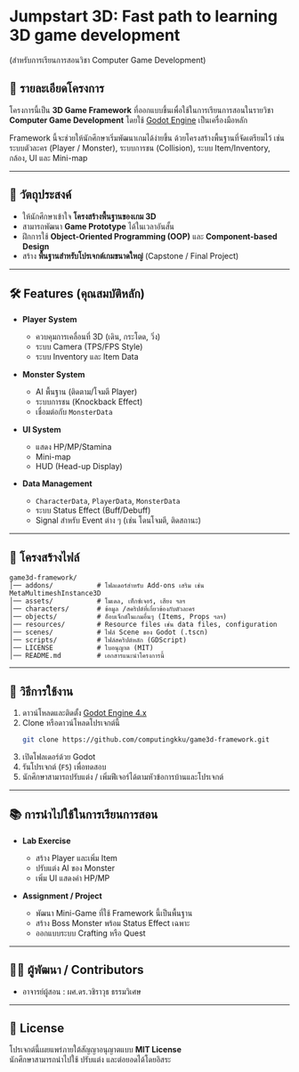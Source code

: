# Jumpstart 3D: Fast path to learning 3D game development
(สำหรับการเรียนการสอนวิชา Computer Game Development)

## 📖 รายละเอียดโครงการ
โครงการนี้เป็น **3D Game Framework** ที่ออกแบบขึ้นเพื่อใช้ในการเรียนการสอนในรายวิชา  
**Computer Game Development** โดยใช้ [Godot Engine](https://godotengine.org/) เป็นเครื่องมือหลัก  

Framework นี้จะช่วยให้นักศึกษาเริ่มพัฒนาเกมได้ง่ายขึ้น ด้วยโครงสร้างพื้นฐานที่จัดเตรียมไว้ เช่น  
ระบบตัวละคร (Player / Monster), ระบบการชน (Collision), ระบบ Item/Inventory, กล้อง, UI และ Mini-map  

---

## 🎯 วัตถุประสงค์
- ให้นักศึกษาเข้าใจ **โครงสร้างพื้นฐานของเกม 3D**  
- สามารถพัฒนา **Game Prototype** ได้ในเวลาอันสั้น  
- ฝึกการใช้ **Object-Oriented Programming (OOP)** และ **Component-based Design**  
- สร้าง **พื้นฐานสำหรับโปรเจกต์เกมขนาดใหญ่** (Capstone / Final Project)  

---

## 🛠️ Features (คุณสมบัติหลัก)
- **Player System**
  - ควบคุมการเคลื่อนที่ 3D (เดิน, กระโดด, วิ่ง)
  - ระบบ Camera (TPS/FPS Style)
  - ระบบ Inventory และ Item Data  

- **Monster System**
  - AI พื้นฐาน (ติดตาม/โจมตี Player)
  - ระบบการชน (Knockback Effect)
  - เชื่อมต่อกับ `MonsterData`  

- **UI System**
  - แสดง HP/MP/Stamina
  - Mini-map  
  - HUD (Head-up Display)  

- **Data Management**
  - `CharacterData`, `PlayerData`, `MonsterData`  
  - ระบบ Status Effect (Buff/Debuff)  
  - Signal สำหรับ Event ต่าง ๆ (เช่น โดนโจมตี, ติดสถานะ)  

---

## 📂 โครงสร้างไฟล์
```
game3d-framework/
│── addons/           # โฟลเดอร์สำหรับ Add-ons เสริม เช่น MetaMultimeshInstance3D
│── assets/           # โมเดล, เท็กซ์เจอร์, เสียง ฯลฯ
│── characters/       # ข้อมูล /สคริปต์ที่เกี่ยวข้องกับตัวละคร
│── objects/          # อ็อบเจ็กต์ในเกมอื่นๆ (Items, Props ฯลฯ)
│── resources/        # Resource files เช่น data files, configuration
│── scenes/           # ไฟล์ Scene ของ Godot (.tscn)
│── scripts/          # ไฟล์สคริปต์หลัก (GDScript)
│── LICENSE           # ใบอนุญาต (MIT)
│── README.md         # เอกสารแนะนำโครงการนี้
```

---

## 🚀 วิธีการใช้งาน
1. ดาวน์โหลดและติดตั้ง [Godot Engine 4.x](https://godotengine.org/download)
2. Clone หรือดาวน์โหลดโปรเจกต์นี้  
   ```bash
   git clone https://github.com/computingkku/game3d-framework.git
   ```
3. เปิดโฟลเดอร์ด้วย Godot
4. รันโปรเจกต์ (`F5`) เพื่อทดสอบ
5. นักศึกษาสามารถปรับแต่ง / เพิ่มฟีเจอร์ได้ตามหัวข้อการบ้านและโปรเจกต์  

---

## 📚 การนำไปใช้ในการเรียนการสอน
- **Lab Exercise**  
  - สร้าง Player และเพิ่ม Item  
  - ปรับแต่ง AI ของ Monster  
  - เพิ่ม UI แสดงค่า HP/MP  

- **Assignment / Project**  
  - พัฒนา Mini-Game ที่ใช้ Framework นี้เป็นพื้นฐาน  
  - สร้าง Boss Monster พร้อม Status Effect เฉพาะ  
  - ออกแบบระบบ Crafting หรือ Quest  

---

## 👩‍🏫 ผู้พัฒนา / Contributors
- อาจารย์ผู้สอน : ผศ.ดร.วชิราวุธ ธรรมวิเศษ

---

## 📜 License
โปรเจกต์นี้เผยแพร่ภายใต้สัญญาอนุญาตแบบ **MIT License**  
นักศึกษาสามารถนำไปใช้ ปรับแต่ง และต่อยอดได้โดยอิสระ  
